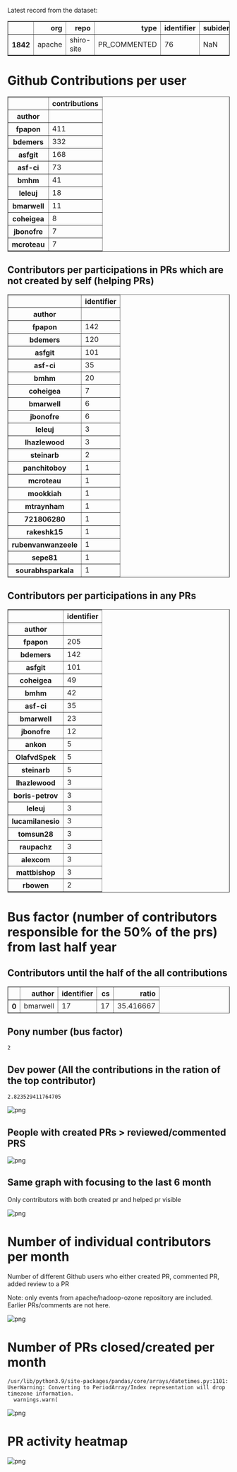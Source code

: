 Latest record from the dataset:




<div>
<table border="1" class="dataframe">
  <thead>
    <tr style="text-align: right;">
      <th></th>
      <th>org</th>
      <th>repo</th>
      <th>type</th>
      <th>identifier</th>
      <th>subidentifier</th>
      <th>date</th>
      <th>author</th>
      <th>owner</th>
      <th>project</th>
    </tr>
  </thead>
  <tbody>
    <tr>
      <th>1842</th>
      <td>apache</td>
      <td>shiro-site</td>
      <td>PR_COMMENTED</td>
      <td>76</td>
      <td>NaN</td>
      <td>2021-02-08 14:29:22+00:00</td>
      <td>bmarwell</td>
      <td>bmarwell</td>
      <td>shiro</td>
    </tr>
  </tbody>
</table>
</div>



# Github Contributions per user





<div>
<table border="1" class="dataframe">
  <thead>
    <tr style="text-align: right;">
      <th></th>
      <th>contributions</th>
    </tr>
    <tr>
      <th>author</th>
      <th></th>
    </tr>
  </thead>
  <tbody>
    <tr>
      <th>fpapon</th>
      <td>411</td>
    </tr>
    <tr>
      <th>bdemers</th>
      <td>332</td>
    </tr>
    <tr>
      <th>asfgit</th>
      <td>168</td>
    </tr>
    <tr>
      <th>asf-ci</th>
      <td>73</td>
    </tr>
    <tr>
      <th>bmhm</th>
      <td>41</td>
    </tr>
    <tr>
      <th>leleuj</th>
      <td>18</td>
    </tr>
    <tr>
      <th>bmarwell</th>
      <td>11</td>
    </tr>
    <tr>
      <th>coheigea</th>
      <td>8</td>
    </tr>
    <tr>
      <th>jbonofre</th>
      <td>7</td>
    </tr>
    <tr>
      <th>mcroteau</th>
      <td>7</td>
    </tr>
  </tbody>
</table>
</div>



## Contributors per participations in PRs which are not created by self (helping PRs)




<div>
<table border="1" class="dataframe">
  <thead>
    <tr style="text-align: right;">
      <th></th>
      <th>identifier</th>
    </tr>
    <tr>
      <th>author</th>
      <th></th>
    </tr>
  </thead>
  <tbody>
    <tr>
      <th>fpapon</th>
      <td>142</td>
    </tr>
    <tr>
      <th>bdemers</th>
      <td>120</td>
    </tr>
    <tr>
      <th>asfgit</th>
      <td>101</td>
    </tr>
    <tr>
      <th>asf-ci</th>
      <td>35</td>
    </tr>
    <tr>
      <th>bmhm</th>
      <td>20</td>
    </tr>
    <tr>
      <th>coheigea</th>
      <td>7</td>
    </tr>
    <tr>
      <th>bmarwell</th>
      <td>6</td>
    </tr>
    <tr>
      <th>jbonofre</th>
      <td>6</td>
    </tr>
    <tr>
      <th>leleuj</th>
      <td>3</td>
    </tr>
    <tr>
      <th>lhazlewood</th>
      <td>3</td>
    </tr>
    <tr>
      <th>steinarb</th>
      <td>2</td>
    </tr>
    <tr>
      <th>panchitoboy</th>
      <td>1</td>
    </tr>
    <tr>
      <th>mcroteau</th>
      <td>1</td>
    </tr>
    <tr>
      <th>mookkiah</th>
      <td>1</td>
    </tr>
    <tr>
      <th>mtraynham</th>
      <td>1</td>
    </tr>
    <tr>
      <th>721806280</th>
      <td>1</td>
    </tr>
    <tr>
      <th>rakeshk15</th>
      <td>1</td>
    </tr>
    <tr>
      <th>rubenvanwanzeele</th>
      <td>1</td>
    </tr>
    <tr>
      <th>sepe81</th>
      <td>1</td>
    </tr>
    <tr>
      <th>sourabhsparkala</th>
      <td>1</td>
    </tr>
  </tbody>
</table>
</div>



## Contributors per participations in any PRs




<div>
<table border="1" class="dataframe">
  <thead>
    <tr style="text-align: right;">
      <th></th>
      <th>identifier</th>
    </tr>
    <tr>
      <th>author</th>
      <th></th>
    </tr>
  </thead>
  <tbody>
    <tr>
      <th>fpapon</th>
      <td>205</td>
    </tr>
    <tr>
      <th>bdemers</th>
      <td>142</td>
    </tr>
    <tr>
      <th>asfgit</th>
      <td>101</td>
    </tr>
    <tr>
      <th>coheigea</th>
      <td>49</td>
    </tr>
    <tr>
      <th>bmhm</th>
      <td>42</td>
    </tr>
    <tr>
      <th>asf-ci</th>
      <td>35</td>
    </tr>
    <tr>
      <th>bmarwell</th>
      <td>23</td>
    </tr>
    <tr>
      <th>jbonofre</th>
      <td>12</td>
    </tr>
    <tr>
      <th>ankon</th>
      <td>5</td>
    </tr>
    <tr>
      <th>OlafvdSpek</th>
      <td>5</td>
    </tr>
    <tr>
      <th>steinarb</th>
      <td>5</td>
    </tr>
    <tr>
      <th>lhazlewood</th>
      <td>3</td>
    </tr>
    <tr>
      <th>boris-petrov</th>
      <td>3</td>
    </tr>
    <tr>
      <th>leleuj</th>
      <td>3</td>
    </tr>
    <tr>
      <th>lucamilanesio</th>
      <td>3</td>
    </tr>
    <tr>
      <th>tomsun28</th>
      <td>3</td>
    </tr>
    <tr>
      <th>raupachz</th>
      <td>3</td>
    </tr>
    <tr>
      <th>alexcom</th>
      <td>3</td>
    </tr>
    <tr>
      <th>mattbishop</th>
      <td>3</td>
    </tr>
    <tr>
      <th>rbowen</th>
      <td>2</td>
    </tr>
  </tbody>
</table>
</div>



# Bus factor (number of contributors responsible for the 50% of the prs) from last half year

## Contributors until the half of the all contributions




<div>
<table border="1" class="dataframe">
  <thead>
    <tr style="text-align: right;">
      <th></th>
      <th>author</th>
      <th>identifier</th>
      <th>cs</th>
      <th>ratio</th>
    </tr>
  </thead>
  <tbody>
    <tr>
      <th>0</th>
      <td>bmarwell</td>
      <td>17</td>
      <td>17</td>
      <td>35.416667</td>
    </tr>
  </tbody>
</table>
</div>



## Pony number (bus factor)




    2



## Dev power (All the contributions in the ration of the top contributor)




    2.823529411764705




    
![png](github-contributions_files/github-contributions_18_0.png)
    


## People with created PRs > reviewed/commented PRS


    
![png](github-contributions_files/github-contributions_21_0.png)
    


## Same graph with focusing to the last 6 month

Only contributors with both created pr and helped pr visible


    
![png](github-contributions_files/github-contributions_25_0.png)
    


# Number of individual contributors per month

Number of different Github users who either created PR, commented PR, added review to a PR

Note: only events from apache/hadoop-ozone repository are included. Earlier PRs/comments are not here.


    
![png](github-contributions_files/github-contributions_28_0.png)
    


# Number of PRs closed/created per month

    /usr/lib/python3.9/site-packages/pandas/core/arrays/datetimes.py:1101: UserWarning: Converting to PeriodArray/Index representation will drop timezone information.
      warnings.warn(



    
![png](github-contributions_files/github-contributions_31_0.png)
    


# PR activity heatmap


    
![png](github-contributions_files/github-contributions_34_0.png)
    

